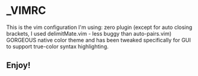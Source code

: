 # _VIMRC

This is the vim configuration I'm using: zero plugin (except for auto closing
brackets, I used delimitMate.vim - less buggy than auto-pairs.vim) GORGEOUS
native color theme and has been tweaked specifically for GUI to support
true-color syntax highlighting.

## Enjoy!
